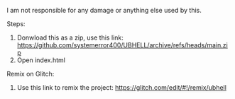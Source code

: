 I am not responsible for any damage or anything else used by this.

Steps:
1. Donwload this as a zip, use this link: https://github.com/systemerror400/UBHELL/archive/refs/heads/main.zip
2. Open index.html

Remix on Glitch:
1. Use this link to remix the project: https://glitch.com/edit/#!/remix/ubhell

